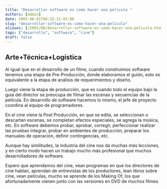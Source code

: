 ```yaml
---
title: "Desarrollar software es como hacer una película "
authors: [admin]
date: 2005-08-01T08:25:11-03:00
slug: "desarrollar-software-es-como-hacer-una-pelicula"
aliases: [/2005/08/desarrollar-software-es-como-hacer-una-pelicula.html, /blog/2005/08/desarrollar-software-es-como-hacer-una-pelicula.html]
tags: ["desarrollo", "software", "cine"]
draft: false
---
```


## Arte+Técnica+Logística

Al igual que en el desarrollo de un filme, cuando construimos software
tenemos una etapa de Pre-Producción, donde elaboramos el guión, esto es
equivalente a la etapa de análisis de requerimientos y diseño.

Luego viene la etapa de producción, que es cuando todo el equipo bajo la
guia del director se preocupa de filmar las escenas y secuencias de la
película. En desarrollo de software hacemos lo mismo, el jefe de
proyecto coordina al equipo de programadores.

En el cine viene la Post Producción, en que se edita, se seleccionan o
descartan escenas, se completan efectos especiales, se agrega la música,
etc. En software debemos probar, aprobar, corregir, perfeccionar
realizar las pruebas integrar, probar en ambientes de producción,
preparar los manuales de operación, definir contingencias, etc.

Aunque hay similitudes, la industria del cine nos da muchas más
lecciones, y en cierto modo hacen un trabajo mucho más profesional que
muchos desarrolladores de software.

Espero que aprendamos del cine, vean programas en que los directores de
cine hablan, aprendan de entrevistas de los productores, lean libros
sobre cine, vean películas, mucho se aprende de los Making Of, los que
afortunadamente vienen junto con las versiones en DVD de muchos filmes.
